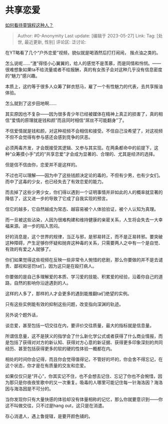 # 共享恋爱
[如何看待童锦程这种人？](https://www.zhihu.com/question/485127764/answer/3046345482)

> Author: #0-Anonymity
> Last update: [编辑于 2023-05-27]
> Link:
> Tag: [处世, 最近更新, 性别]
> 评论区:
> 泛讨论:

在YT略看了几个“户外恋爱”视频，貌似就是喝酒然后打打闹闹， 揩点油之类的。

怎么说呢……“渣”得怪小心翼翼的，给人的感觉不是羡慕，而是同情和怜悯。——很难想象如果ta不给流量或者不给报酬，真的有女孩子会对这种几乎没有信息密度的“魅力”感兴趣。

本质上，这约等于很多人众筹了鲜衣怒马，雇了一个有性魅力的代表，去共享揩油体验。

怎么就到了这步田地啊……

其实原因也不复杂——因为很多青少年已经被媒体在精神上真正的损害了，真的相信“爱情的原理就是钱和颜”而且同时相信“屌丝不可能翻身”了。

不信爱情就是钱和颜，对这种视频不会相信和接受。不信自己没希望了，对这视频不但不会觉得有参与感还会感到竞争的厌恶。

必须两毒齐发，才会既接受其逻辑、又参与其实现。在两条都命中的前提下，这种“众筹摸小手”式的“共享恋爱”才会成为显著的、合理的、尤其是经济的选择。

但是信不信由你，恋爱并不是这样的。

不过也可以理解——因为中了这些钱颜决定论的毒的，不但有少男，也有少女们。而中了这毒的少女，也已经失去了有效恋爱的能力。

而去掉了这些少男少女，你们得以遇到一个证明事情并非如此的人的概率就显著的降低了，这又进一步的导致了它成了自我实现的预言。

信它的越多，它自然越成为常态、越容易被个人体验验证，被个人认知为真理。

而一旦被这些沾染，人因为很难构建和维持健康的亲密关系，人生将会失去一大幸福来源。进一步的陷入苦闷。

好的消息是，这个世界的规律，当正与邪，是邪易转正，而不是正易转邪。要突破这种障碍，产生足够你怀疑和抛弃这种毒的关系，只需要两人之中有一个是自觉、有效的有爱之人就够了。

你们如果觉得这些视频在反映一些非常令人惋惜的悲剧，那么你要做的并不是去谴责、鄙视和惩罚ta们，因为这只是在殴打病人。

你要做的是自己多理解爱的本质、学习爱的技能、积累爱的经验，沿着你自己的道路，自然的影响你沿途遇到的人。

这样的人多了，那样的人才会更多的遇到能推翻ta们绝望的实例。

只有这些实例能有效的抑制这些问题，改变指向深渊的轨迹。

另外说个题外话，

谈恋爱，甚至包括一切交往在内，要评价交往质量，最大的指标就是信息量。

所谓信息量，这不是狭义的指学会了什么新化学公式或者获得了什么商业情报，而是包括了获得对对方的新认知、获得对方心意的新证据、获得更多印象深刻的共同经历、甚至包括获得更多的软的硬的性体验一概都在内。

相处的时间你会记得，而且你会觉得值得记，不管好的坏的，你会舍不得忘记，在这个状态，你才是在有质量的交友和恋爱。

如果仅仅只是“开心”，你其实记不住，也不会想去记住、忘记了你也不会惋惜，因为那只是你夜夜笙歌中的又一次重复。吸毒的人哪里可能记住每一针海洛因？海洛因与海洛因是不可分的。

当你发现你只有大量快感的体验却没有体量相称的记忆，那么你就要意识到——你这不叫做交往，只不过是hang out，这只是在消遣。

存心消遣人，遇上鲁提辖，是要开颜色铺的。